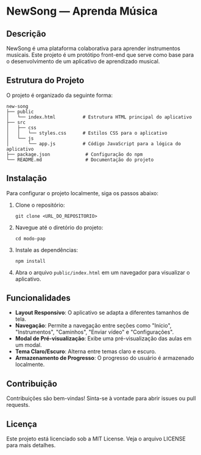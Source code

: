 # NewSong — Aprenda Música

## Descrição
NewSong é uma plataforma colaborativa para aprender instrumentos musicais. Este projeto é um protótipo front-end que serve como base para o desenvolvimento de um aplicativo de aprendizado musical.

## Estrutura do Projeto
O projeto é organizado da seguinte forma:

```
new-song
├── public
│   └── index.html          # Estrutura HTML principal do aplicativo
├── src
│   ├── css
│   │   └── styles.css      # Estilos CSS para o aplicativo
│   └── js
│       └── app.js          # Código JavaScript para a lógica do aplicativo
├── package.json             # Configuração do npm
└── README.md                # Documentação do projeto
```

## Instalação
Para configurar o projeto localmente, siga os passos abaixo:

1. Clone o repositório:
   ```
   git clone <URL_DO_REPOSITORIO>
   ```

2. Navegue até o diretório do projeto:
   ```
   cd modo-pap
   ```

3. Instale as dependências:
   ```
   npm install
   ```

4. Abra o arquivo `public/index.html` em um navegador para visualizar o aplicativo.

## Funcionalidades
- **Layout Responsivo**: O aplicativo se adapta a diferentes tamanhos de tela.
- **Navegação**: Permite a navegação entre seções como "Início", "Instrumentos", "Caminhos", "Enviar vídeo" e "Configurações".
- **Modal de Pré-visualização**: Exibe uma pré-visualização das aulas em um modal.
- **Tema Claro/Escuro**: Alterna entre temas claro e escuro.
- **Armazenamento de Progresso**: O progresso do usuário é armazenado localmente.

## Contribuição
Contribuições são bem-vindas! Sinta-se à vontade para abrir issues ou pull requests.

## Licença
Este projeto está licenciado sob a MIT License. Veja o arquivo LICENSE para mais detalhes.